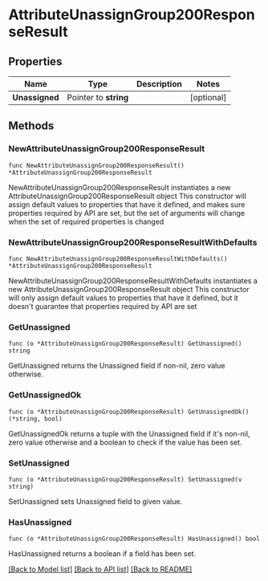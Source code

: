 # AttributeUnassignGroup200ResponseResult

## Properties

Name | Type | Description | Notes
------------ | ------------- | ------------- | -------------
**Unassigned** | Pointer to **string** |  | [optional] 

## Methods

### NewAttributeUnassignGroup200ResponseResult

`func NewAttributeUnassignGroup200ResponseResult() *AttributeUnassignGroup200ResponseResult`

NewAttributeUnassignGroup200ResponseResult instantiates a new AttributeUnassignGroup200ResponseResult object
This constructor will assign default values to properties that have it defined,
and makes sure properties required by API are set, but the set of arguments
will change when the set of required properties is changed

### NewAttributeUnassignGroup200ResponseResultWithDefaults

`func NewAttributeUnassignGroup200ResponseResultWithDefaults() *AttributeUnassignGroup200ResponseResult`

NewAttributeUnassignGroup200ResponseResultWithDefaults instantiates a new AttributeUnassignGroup200ResponseResult object
This constructor will only assign default values to properties that have it defined,
but it doesn't guarantee that properties required by API are set

### GetUnassigned

`func (o *AttributeUnassignGroup200ResponseResult) GetUnassigned() string`

GetUnassigned returns the Unassigned field if non-nil, zero value otherwise.

### GetUnassignedOk

`func (o *AttributeUnassignGroup200ResponseResult) GetUnassignedOk() (*string, bool)`

GetUnassignedOk returns a tuple with the Unassigned field if it's non-nil, zero value otherwise
and a boolean to check if the value has been set.

### SetUnassigned

`func (o *AttributeUnassignGroup200ResponseResult) SetUnassigned(v string)`

SetUnassigned sets Unassigned field to given value.

### HasUnassigned

`func (o *AttributeUnassignGroup200ResponseResult) HasUnassigned() bool`

HasUnassigned returns a boolean if a field has been set.


[[Back to Model list]](../README.md#documentation-for-models) [[Back to API list]](../README.md#documentation-for-api-endpoints) [[Back to README]](../README.md)


